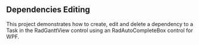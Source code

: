 ## Dependencies Editing
This project demonstrates how to create, edit and delete a dependency to a Task in the RadGanttView control using an RadAutoCompleteBox control for WPF.

[//]: <keywords:create, edit, delete, task, dependency, autocompletebox>
